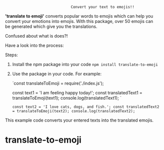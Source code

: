                                   Convert your text to emojis!!

**'translate to emoji'** converts popular words to emojis which can help you convert your emotions into emojis. With this package, over 50 emojis can be generated which give you the translations. 

Confused about what is does?!

Have a look into the process: 

Steps:

1. Install the npm package into your code
    `npm install translate-to-emoji`

2. Use the package in your code.
    For example:

    `const translateToEmoji = require('./index.js');

    const text1 = 'I am feeling happy today!';
    const translatedText1 = translateToEmoji(text1);
    console.log(translatedText1); `


    `const text2 = 'I love cats, dogs, and fish.';
    const translatedText2 = translateToEmoji(text2);
    console.log(translatedText2); `

This example code converts your entered texts into the translated emojis.
# translate-to-emoji
